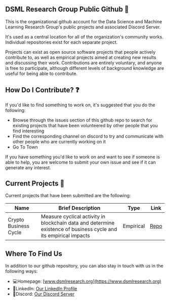 ## DSML Research Group Public Github 👋

This is the organizational github account for the Data Science and Machine Learning Research Group's public projects and associated Discord Server.  

It's used as a central location for all of the organization's community works.  Individual repositories exist for each separate project.

Projects can exist as open source software projects that people actively contribute to, as well as empirical projects aimed at creating new results and discussing their work.  Contributions are entirely voluntary, and anyone is free to participate, although different levels of background knowledge are useful for being able to contribute.

## How Do I Contribute? ❓

If you'd like to find something to work on, it's suggested that you do the following:
 - Browse through the issues section of this github repo to search for existing projects that have been volunteered by other people that you find interesting
 - Find the corresponding channel on discord to try and communicate with other people who are currently working on it
 - Go To Town

If you have something you'd like to work on and want to see if someone is able to help, you are welcome to submit your own issue and see if it can generate any interest.

## Current Projects 📣

Current projects that have been submitted are the following:

Name | Brief Description | Type | Link
 --- | --- | --- | --- 
Crypto Business Cycle | Measure cyclical activity in blockchain data and determine existence of business cycle and its empirical impacts | Empirical | [Repo](www.dsmlresearch.org)

## Where To Find Us

In addition to our github repository, you can also stay in touch with us in the following ways:

 - 💻Homepage: [www.dsmlresearch.org](https://www.dsmlresearch.org)
 - 🏢LinkedIn: [Our LinkedIn Profile](https://www.linkedin.com/company/dsml-research-group/mycompany/?viewAsMember=true)
 - 🎤Discord: [Our Discord Server](https://discord.gg/GjJ5gHzR)

<!--

**Here are some ideas to get you started:**

🙋‍♀️ A short introduction - what is your organization all about?
🌈 Contribution guidelines - how can the community get involved?
👩‍💻 Useful resources - where can the community find your docs? Is there anything else the community should know?
🍿 Fun facts - what does your team eat for breakfast?
🧙 Remember, you can do mighty things with the power of [Markdown](https://docs.github.com/github/writing-on-github/getting-started-with-writing-and-formatting-on-github/basic-writing-and-formatting-syntax)
-->
